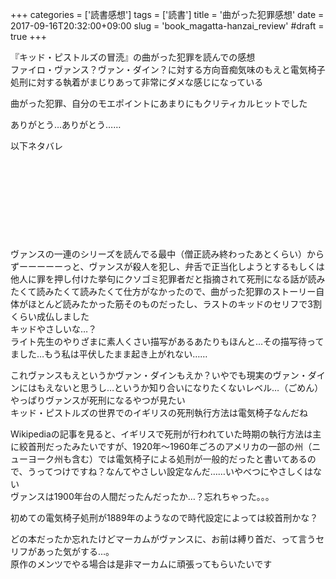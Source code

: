 +++
categories = ['読書感想']
tags = ['読書']
title = '曲がった犯罪感想'
date = 2017-09-16T20:32:00+09:00
slug = 'book_magatta-hanzai_review'
#draft = true
+++

『キッド・ピストルズの冒涜』の曲がった犯罪を読んでの感想
<br>
ファイロ・ヴァンス？ヴァン・ダイン？に対する方向音痴気味のもえと電気椅子処刑に対する執着がまじりあって非常にダメな感じになっている

曲がった犯罪、自分のモエポイントにあまりにもクリティカルヒットでした

ありがとう…ありがとう……

以下ネタバレ
<br>
<br>
<br>
<br>
<br>
<br>
<br>
<br>
<br>
<br>
ヴァンスの一連のシリーズを読んでる最中（僧正読み終わったあとくらい）からずーーーーーっと、ヴァンスが殺人を犯し、弁舌で正当化しようとするもしくは他人に罪を押し付けた挙句にクソゴミ犯罪者だと指摘されて死刑になる話が読みたくて読みたくて読みたくて仕方がなかったので、曲がった犯罪のストーリー自体がほとんど読みたかった筋そのものだったし、ラストのキッドのセリフで3割くらい成仏しました
<br>
キッドやさしいな…？
<br>
ライト先生のやりざまに素人くさい描写があるあたりもほんと…その描写待ってました…もう私は平伏したまま起き上がれない……

これヴァンスもえというかヴァン・ダインもえか？いやでも現実のヴァン・ダインにはもえないと思うし…というか知り合いになりたくないレベル…（ごめん）
<br>
やっぱりヴァンスが死刑になるやつが見たい
<br>
キッド・ピストルズの世界でのイギリスの死刑執行方法は電気椅子なんだね

Wikipediaの記事を見ると、イギリスで死刑が行われていた時期の執行方法は主に絞首刑だったみたいですが、1920年～1960年ごろのアメリカの一部の州（ニューヨーク州も含む）では電気椅子による処刑が一般的だったと書いてあるので、うってつけですね？なんてやさしい設定なんだ……いやべつにやさしくはない
<br>
ヴァンスは1900年台の人間だったんだったか…？忘れちゃった。。。

初めての電気椅子処刑が1889年のようなので時代設定によっては絞首刑かな？

どの本だったか忘れたけどマーカムがヴァンスに、お前は縛り首だ、って言うセリフがあった気がする…。
<br>
原作のメンツでやる場合は是非マーカムに頑張ってもらいたいです
<br>